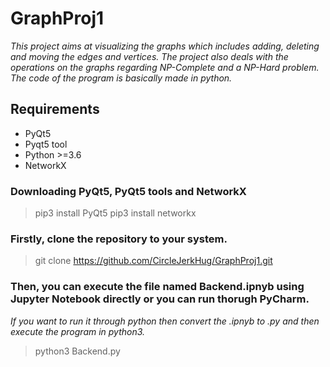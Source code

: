 # GraphProj1

*This project aims at visualizing the graphs which includes adding, deleting and moving the edges and vertices. The project also deals with the operations on the graphs regarding NP-Complete and a NP-Hard problem. The code of the program is basically made in python.*

## Requirements 
- PyQt5
- Pyqt5 tool
- Python >=3.6
- NetworkX


### Downloading PyQt5, PyQt5 tools and NetworkX
 > pip3 install PyQt5
 > pip3 install networkx



### Firstly, clone the repository to your system.

> git clone https://github.com/CircleJerkHug/GraphProj1.git

### Then, you can execute the file named Backend.ipnyb using Jupyter Notebook directly or you can run thorugh PyCharm.

*If you want to run it through python then convert the .ipnyb to .py and then execute the program in python3.*

> python3 Backend.py


